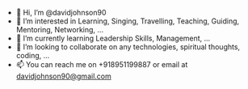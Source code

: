 - 👋 Hi, I’m @davidjohnson90
- 👀 I’m interested in Learning, Singing, Travelling, Teaching, Guiding, Mentoring, Networking, ...
- 🌱 I’m currently learning Leadership Skills, Management, ...
- 💞️ I’m looking to collaborate on any technologies, spiritual thoughts, coding, ...
- 📫 You can reach me on +918951199887 or email at davidjohnson90@gmail.com

<!---
davidjohnson90/davidjohnson90 is a ✨ special ✨ repository because its `README.md` (this file) appears on your GitHub profile.
You can click the Preview link to take a look at your changes.
--->
